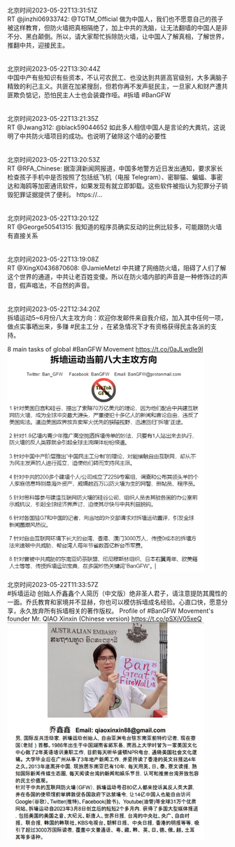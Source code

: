 北京时间2023-05-22T13:31:51Z<br>RT @jinzhi06933742: @TGTM_Official 做为中国人，我们也不愿意自己的孩子被这样教育，但防火墙把真相隔绝了，加上中共的洗脑，让无法翻墙的中国人是非不分、黑白颠倒。所以，请大家帮忙拆除防火墙，让中国人了解真相，了解世界，推翻中共，迎接民主。<br><br><br>北京时间2023-05-22T13:30:44Z<br>中国中产有些知识有些资本，不认可农民工、也没达到共匪高官级别，大多满脑子精致的利己主义。共匪在加紧搜刮，但若你再不发声挺民主，一旦家人和财产遭共匪欺负惦记，恐怕民主人士也会装聋作哑。#拆墙 #BanGFW<br><br><br>北京时间2023-05-22T13:21:35Z<br>RT @Jwang312: @black59044652 如此多人相信中国人是言论的大粪坑，这说明了中共防火墙项目的成功。也说明了破除这个墙的必要性<br><br><br>北京时间2023-05-22T13:20:53Z<br>RT @RFA_Chinese: 据澎湃新闻网报道，中国多地警方近日发出通知，要求家长检查孩子手机中是否按照了包括纸飞机（电报 Telegram）、密聊猫、蝙蝠、事密达和海鸥等加密通讯软件，如果发现有就立即卸载。这些软件被指认为犯罪分子销毁犯罪证据提供了便利。 https://…<br><br><br>北京时间2023-05-22T13:20:12Z<br>RT @George50541315: 我知道的程序员确实反动的比例比较多，可能跟防火墙有直接关系<br><br><br>北京时间2023-05-22T13:19:08Z<br>RT @XingX0436870608: @JamieMetzl 中共建了网络防火墙，阻碍了人们了解这个世界的通道，中共让老百姓变傻。所以在防火墙内部的声音是一种修饰过的声音，假声唱法，不自然的声音。<br><br><br>北京时间2023-05-22T12:34:20Z<br>拆墙运动5~6月份八大主攻方向：欢迎你发邮件来自我介绍，加入其中任何一项，做点实事晒出来，多赚 #民主工分 ，在紧急情况下才有资格获得民主各派的支持。

8 main tasks of global #BanGFW Movement https://t.co/0aJLwdIe9I<br><img src='/temp/image/2023/u-Month-5/1660504341047025665_0.jpg' width='450' height='500'><br><br>北京时间2023-05-22T11:33:57Z<br>#拆墙运动 创始人乔鑫鑫个人简历（中文版）绝非圣人君子，请注意提防其魔性的一面。乔氏教育和家境并不显赫，你也可以模仿拆墙成名经验。心直口快，愿意分享，永久放弃所有拆墙相关的著作版权。
Profile of  #BanGFW Movement's founder Mr. QIAO Xinxin (Chinese version) https://t.co/pSXjV05xeQ<br><img src='/temp/image/2023/u-Month-5/1660489147944173569_0.jpg' width='450' height='500'><br><br>